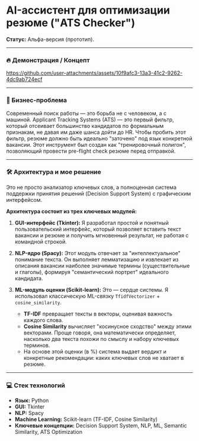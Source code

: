 # AI-ассистент для оптимизации резюме ("ATS Checker")

**Статус:** Альфа-версия (прототип).

---

### 🔥 Демонстрация / Концепт



https://github.com/user-attachments/assets/10f9afc3-13a3-41c2-9262-4dc9ab724ecf



---

### 🎯 Бизнес-проблема

Современный поиск работы — это борьба не с человеком, а с машиной. Applicant Tracking Systems (ATS) — это первый фильтр, который отсеивает большинство кандидатов по формальным признакам, не давая им даже шанса дойти до HR. Чтобы пробить этот фильтр, резюме должно быть идеально "заточено" под язык конкретной вакансии. Этот инструмент был создан как "тренировочный полигон", позволяющий провести pre-flight check резюме перед отправкой.

---

### 🛠️ Архитектура и мое решение

Это не просто анализатор ключевых слов, а полноценная система поддержки принятия решений (Decision Support System) с графическим интерфейсом.

**Архитектура состоит из трех ключевых модулей:**

1.  **GUI-интерфейс (Tkinter):** Я разработал простой и понятный пользовательский интерфейс, который позволяет вставить текст вакансии и резюме и получить мгновенный результат, не работая с командной строкой.

2.  **NLP-ядро (Spacy):** Этот модуль отвечает за "интеллектуальное" понимание текста. Он выполняет лемматизацию и извлекает из описания вакансии наиболее значимые термины (существительные и глаголы), формируя "семантический портрет" идеального кандидата.

3.  **ML-модуль оценки (Scikit-learn):** Это — сердце системы. Я использовал классическую ML-связку `TfidfVectorizer` + `cosine_similarity`.
    *   **TF-IDF** превращает тексты в векторы, оценивая важность каждого слова.
    *   **Cosine Similarity** вычисляет "косинусное сходство" между этими векторами. Проще говоря, она математически определяет, насколько два текста похожи по смыслу и набору ключевых терминов.
    *   На основе этой оценки (в %) система выдает вердикт и конкретные рекомендации: каких ключевых слов не хватает в резюме.

---

### 💻 Стек технологий

*   **Язык:** Python
*   **GUI:** Tkinter
*   **NLP:** Spacy
*   **Machine Learning:** Scikit-learn (TF-IDF, Cosine Similarity)
*   **Ключевые концепции:** Decision Support System, NLP, ML, Semantic Similarity, ATS Optimization
